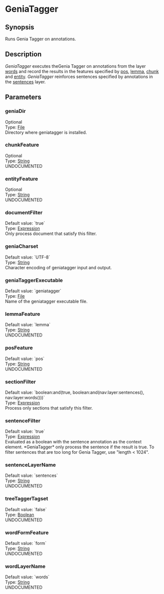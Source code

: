 <h1 class="module">GeniaTagger</h1>

## Synopsis

Runs Genia Tagger on annotations.

## Description

*GeniaTagger* executes theGenia Tagger on annotations from the layer <a href="#words" class="param">words</a> and record the results in the features specified by <a href="#pos" class="param">pos</a>, <a href="#lemma" class="param">lemma</a>, <a href="#chunk" class="param">chunk</a> and <a href="#entity" class="param">entity</a>. *GeniaTagger* reinforces sentences specified by annotations in the <a href="#sentences" class="param">sentences</a> layer.

## Parameters

<a name="geniaDir">

### geniaDir

<div class="param-level param-level-optional">Optional
</div>
<div class="param-type">Type: <a href="../converter/java.io.File" class="converter">File</a>
</div>
Directory where geniatagger is installed.

<a name="chunkFeature">

### chunkFeature

<div class="param-level param-level-optional">Optional
</div>
<div class="param-type">Type: <a href="../converter/java.lang.String" class="converter">String</a>
</div>
UNDOCUMENTED

<a name="entityFeature">

### entityFeature

<div class="param-level param-level-optional">Optional
</div>
<div class="param-type">Type: <a href="../converter/java.lang.String" class="converter">String</a>
</div>
UNDOCUMENTED

<a name="documentFilter">

### documentFilter

<div class="param-level param-level-default-value">Default value: `true`
</div>
<div class="param-type">Type: <a href="../converter/alvisnlp.corpus.expressions.Expression" class="converter">Expression</a>
</div>
Only process document that satisfy this filter.

<a name="geniaCharset">

### geniaCharset

<div class="param-level param-level-default-value">Default value: `UTF-8`
</div>
<div class="param-type">Type: <a href="../converter/java.lang.String" class="converter">String</a>
</div>
Character encoding of geniatagger input and output.

<a name="geniaTaggerExecutable">

### geniaTaggerExecutable

<div class="param-level param-level-default-value">Default value: `geniatagger`
</div>
<div class="param-type">Type: <a href="../converter/java.io.File" class="converter">File</a>
</div>
Name of the geniatagger executable file.

<a name="lemmaFeature">

### lemmaFeature

<div class="param-level param-level-default-value">Default value: `lemma`
</div>
<div class="param-type">Type: <a href="../converter/java.lang.String" class="converter">String</a>
</div>
UNDOCUMENTED

<a name="posFeature">

### posFeature

<div class="param-level param-level-default-value">Default value: `pos`
</div>
<div class="param-type">Type: <a href="../converter/java.lang.String" class="converter">String</a>
</div>
UNDOCUMENTED

<a name="sectionFilter">

### sectionFilter

<div class="param-level param-level-default-value">Default value: `boolean:and(true, boolean:and(nav:layer:sentences(), nav:layer:words()))`
</div>
<div class="param-type">Type: <a href="../converter/alvisnlp.corpus.expressions.Expression" class="converter">Expression</a>
</div>
Process only sections that satisfy this filter.

<a name="sentenceFilter">

### sentenceFilter

<div class="param-level param-level-default-value">Default value: `true`
</div>
<div class="param-type">Type: <a href="../converter/alvisnlp.corpus.expressions.Expression" class="converter">Expression</a>
</div>
Evaluated as a boolean with the sentence annotation as the context element. *GeniaTagger* only process the sentence if the result is true. To filter sentences that are too long for Genia Tagger, use "length < 1024".

<a name="sentenceLayerName">

### sentenceLayerName

<div class="param-level param-level-default-value">Default value: `sentences`
</div>
<div class="param-type">Type: <a href="../converter/java.lang.String" class="converter">String</a>
</div>
UNDOCUMENTED

<a name="treeTaggerTagset">

### treeTaggerTagset

<div class="param-level param-level-default-value">Default value: `false`
</div>
<div class="param-type">Type: <a href="../converter/java.lang.Boolean" class="converter">Boolean</a>
</div>
UNDOCUMENTED

<a name="wordFormFeature">

### wordFormFeature

<div class="param-level param-level-default-value">Default value: `form`
</div>
<div class="param-type">Type: <a href="../converter/java.lang.String" class="converter">String</a>
</div>
UNDOCUMENTED

<a name="wordLayerName">

### wordLayerName

<div class="param-level param-level-default-value">Default value: `words`
</div>
<div class="param-type">Type: <a href="../converter/java.lang.String" class="converter">String</a>
</div>
UNDOCUMENTED

